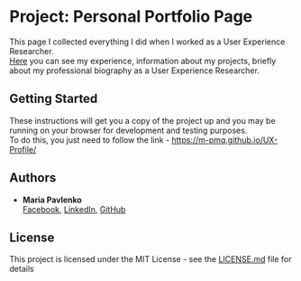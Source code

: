 # Project: Personal Portfolio Page

This page I collected everything I did when I worked as a User Experience Researcher.<br> 
[Here](https://m-pmq.github.io/UX-Profile/) you can see my experience, information about my projects, briefly about my professional biography as a User Experience Researcher.

## Getting Started

These instructions will get you a copy of the project up and you may be running on your browser for development and testing purposes.<br> 
To do this, you just need to follow the link - https://m-pmq.github.io/UX-Profile/

## Authors

* **Maria Pavlenko** <br>
[Facebook](https://www.facebook.com/pavlenko.mary), [LinkedIn](https://www.linkedin.com/in/mspavlenko/), [GitHub](https://github.com/marypavlenko)

## License

This project is licensed under the MIT License - see the [LICENSE.md](LICENSE.md) file for details
